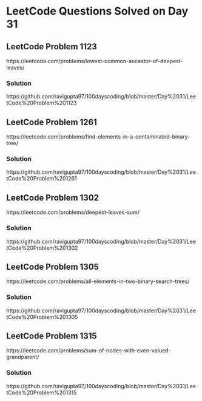 # LeetCode Questions Solved on Day 31

<h2>LeetCode Problem 1123</h2>  https://leetcode.com/problems/lowest-common-ancestor-of-deepest-leaves/
<h3>Solution</h3>  https://github.com/ravigupta97/100dayscoding/blob/master/Day%2031/LeetCode%20Problem%201123

<h2>LeetCode Problem 1261</h2>  https://leetcode.com/problems/find-elements-in-a-contaminated-binary-tree/
<h3>Solution</h3>  https://github.com/ravigupta97/100dayscoding/blob/master/Day%2031/LeetCode%20Problem%201261

<h2>LeetCode Problem 1302</h2>  https://leetcode.com/problems/deepest-leaves-sum/
<h3>Solution</h3>  https://github.com/ravigupta97/100dayscoding/blob/master/Day%2031/LeetCode%20Problem%201302

<h2>LeetCode Problem 1305</h2>  https://leetcode.com/problems/all-elements-in-two-binary-search-trees/ 
<h3>Solution</h3>  https://github.com/ravigupta97/100dayscoding/blob/master/Day%2031/LeetCode%20Problem%201305

<h2>LeetCode Problem 1315</h2>  https://leetcode.com/problems/sum-of-nodes-with-even-valued-grandparent/
<h3>Solution</h3>  https://github.com/ravigupta97/100dayscoding/blob/master/Day%2031/LeetCode%20Problem%201315
